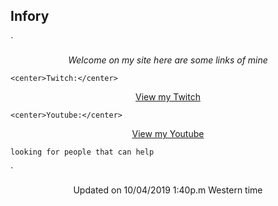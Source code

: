 ## Infory

`<center><i>Welcome on my site here are some links of mine</i></center>

`<center>Twitch:</center>
`<center><a href="https://www.twitch.tv/infory_" class="btn btn-github"><span class="icon"></span>View my Twitch</a></center>

`<center>Youtube:</center>
`<center><a href="https://www.youtube.com/channel/UCTo3_NS6QE_PI6bev5544NA?view_as=subscriber" class="btn btn-github"><span class="icon"></span>View my Youtube</a></center>

`looking for people that can help`

`<center>Updated on 10/04/2019  1:40p.m Western time</center>
